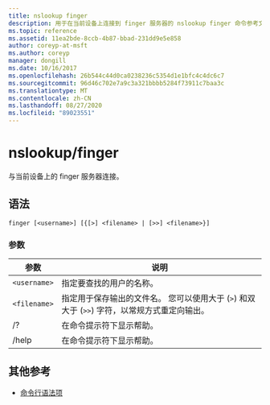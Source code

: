 ```yaml
---
title: nslookup finger
description: 用于在当前设备上连接到 finger 服务器的 nslookup finger 命令参考文章。
ms.topic: reference
ms.assetid: 11ea2bde-8ccb-4b87-bbad-231dd9e5e858
author: coreyp-at-msft
ms.author: coreyp
manager: dongill
ms.date: 10/16/2017
ms.openlocfilehash: 26b544c44d0ca0238236c5354d1e1bfc4c4dc6c7
ms.sourcegitcommit: 96d46c702e7a9c3a321bbbb5284f73911c7baa3c
ms.translationtype: MT
ms.contentlocale: zh-CN
ms.lasthandoff: 08/27/2020
ms.locfileid: "89023551"
---
```

# <a name="nslookup-finger"></a>nslookup/finger

与当前设备上的 finger 服务器连接。

## <a name="syntax"></a>语法

```
finger [<username>] [{[>] <filename> | [>>] <filename>}]
```

### <a name="parameters"></a>参数

| 参数 | 说明 |
| --------- | ----------- |
| `<username>` | 指定要查找的用户的名称。 |
| `<filename>` | 指定用于保存输出的文件名。 您可以使用大于 (`>`) 和双大于 (`>>`) 字符，以常规方式重定向输出。 |
| /? | 在命令提示符下显示帮助。 |
| /help | 在命令提示符下显示帮助。 |

## <a name="additional-references"></a>其他参考

- [命令行语法项](command-line-syntax-key.md)
